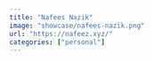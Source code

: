 ```yaml
---
title: "Nafees Nazik"
image: "showcase/nafees-nazik.png"
url: "https://nafeez.xyz/"
categories: ["personal"]
---
```

